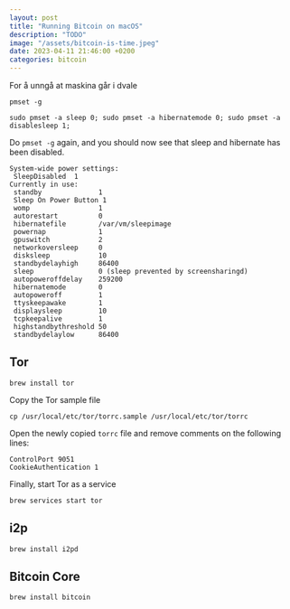 ```yaml
---
layout: post
title: "Running Bitcoin on macOS"
description: "TODO"
image: "/assets/bitcoin-is-time.jpeg"
date: 2023-04-11 21:46:00 +0200
categories: bitcoin
---
```



For å unngå at maskina går i dvale

```shell
pmset -g
```

```shell
sudo pmset -a sleep 0; sudo pmset -a hibernatemode 0; sudo pmset -a disablesleep 1;
```

Do `pmset -g` again, and you should now see that sleep and hibernate has been disabled.

```
System-wide power settings:
 SleepDisabled  1
Currently in use:
 standby              1
 Sleep On Power Button 1
 womp                 1
 autorestart          0
 hibernatefile        /var/vm/sleepimage
 powernap             1
 gpuswitch            2
 networkoversleep     0
 disksleep            10
 standbydelayhigh     86400
 sleep                0 (sleep prevented by screensharingd)
 autopoweroffdelay    259200
 hibernatemode        0
 autopoweroff         1
 ttyskeepawake        1
 displaysleep         10
 tcpkeepalive         1
 highstandbythreshold 50
 standbydelaylow      86400
 ```

## Tor

```shell
brew install tor
```

Copy the Tor sample file

```shell
cp /usr/local/etc/tor/torrc.sample /usr/local/etc/tor/torrc
```

Open the newly copied `torrc` file and remove comments on the following lines:

```shell
ControlPort 9051
CookieAuthentication 1
```

Finally, start Tor as a service

```shell
brew services start tor
```

## i2p

```shell
brew install i2pd
```

## Bitcoin Core

```shell
brew install bitcoin
```
